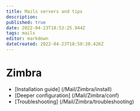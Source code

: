 ```yaml
---
title: Mails servers and tips
description: 
published: true
date: 2022-04-23T18:53:25.944Z
tags: mails
editor: markdown
dateCreated: 2022-04-23T18:50:20.426Z
---
```


# Zimbra
- [Installation guide] (/Mail/Zimbra/install)
- [Deeper configuration] (/Mail/Zimbra/conf)
- [Troubleshooting] (/Mail/Zimbra/troubleshooting)